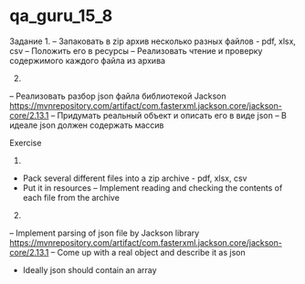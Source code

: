 # qa_guru_15_8

Задание
1. 
– Запаковать в zip архив несколько разных файлов - pdf, xlsx, csv
– Положить его в ресурсы
– Реализовать чтение и проверку содержимого каждого файла из архива

2.
– Реализовать разбор json  файла библиотекой Jackson https://mvnrepository.com/artifact/com.fasterxml.jackson.core/jackson-core/2.13.1
– Придумать реальный объект и описать его в виде  json
– В идеале json должен содержать массив

Exercise

1.
- Pack several different files into a zip archive - pdf, xlsx, csv
- Put it in resources
– Implement reading and checking the contents of each file from the archive

2.
– Implement parsing of json file by Jackson library https://mvnrepository.com/artifact/com.fasterxml.jackson.core/jackson-core/2.13.1
– Come up with a real object and describe it as json
- Ideally json should contain an array
